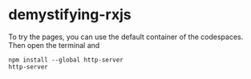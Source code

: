 # demystifying-rxjs

To try the pages, you can use the default container of the codespaces.
Then open the terminal and 
```
npm install --global http-server
http-server
```